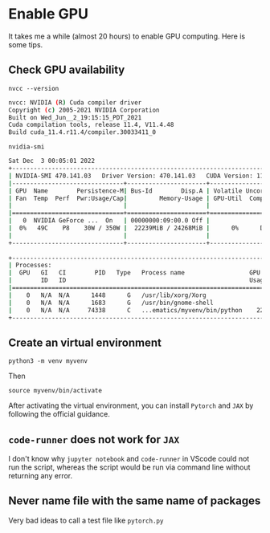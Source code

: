 # Enable GPU 

It takes me a while (almost 20 hours) to enable GPU computing. Here is some
tips. 

## Check GPU availability

`nvcc --version`

```bash
nvcc: NVIDIA (R) Cuda compiler driver
Copyright (c) 2005-2021 NVIDIA Corporation
Built on Wed_Jun__2_19:15:15_PDT_2021
Cuda compilation tools, release 11.4, V11.4.48
Build cuda_11.4.r11.4/compiler.30033411_0
```

`nvidia-smi`

```bash
Sat Dec  3 00:05:01 2022       
+-----------------------------------------------------------------------------+
| NVIDIA-SMI 470.141.03   Driver Version: 470.141.03   CUDA Version: 11.4     |
|-------------------------------+----------------------+----------------------+
| GPU  Name        Persistence-M| Bus-Id        Disp.A | Volatile Uncorr. ECC |
| Fan  Temp  Perf  Pwr:Usage/Cap|         Memory-Usage | GPU-Util  Compute M. |
|                               |                      |               MIG M. |
|===============================+======================+======================|
|   0  NVIDIA GeForce ...  On   | 00000000:09:00.0 Off |                  N/A |
|  0%   49C    P8    30W / 350W |  22239MiB / 24268MiB |      0%      Default |
|                               |                      |                  N/A |
+-------------------------------+----------------------+----------------------+
                                                                               
+-----------------------------------------------------------------------------+
| Processes:                                                                  |
|  GPU   GI   CI        PID   Type   Process name                  GPU Memory |
|        ID   ID                                                   Usage      |
|=============================================================================|
|    0   N/A  N/A      1448      G   /usr/lib/xorg/Xorg                  9MiB |
|    0   N/A  N/A      1683      G   /usr/bin/gnome-shell                8MiB |
|    0   N/A  N/A     74338      C   ...ematics/myvenv/bin/python    22217MiB |
+-----------------------------------------------------------------------------+
```

## Create an virtual environment

`python3 -m venv myvenv`

Then 

`source myvenv/bin/activate`

After activating the virtual environment, you can install `Pytorch` and `JAX` by
following the official guidance. 

## `code-runner` does not work for `JAX`

I don't know why `jupyter notebook` and `code-runner` in VScode could not
run the script, whereas the script would be run via command line without 
returning any error. 

## Never name file with the same name of packages

Very bad ideas to call a test file like `pytorch.py`